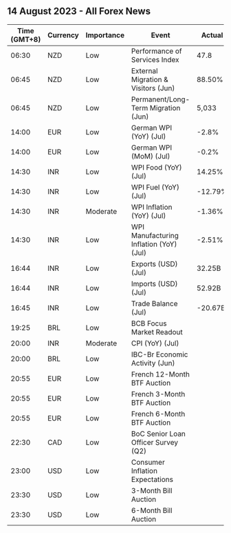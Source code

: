 ## 14 August 2023 - All Forex News

| Time (GMT+8) | Currency | Importance | Event | Actual | Forecast | Previous |
|------|----------|------------|-------|--------|----------|----------|
| 06:30 | NZD | Low | Performance of Services Index | 47.8 |  | 49.6 |
| 06:45 | NZD | Low | External Migration & Visitors (Jun) | 88.50% |  | 120.40% |
| 06:45 | NZD | Low | Permanent/Long-Term Migration (Jun) | 5,033 |  | 7,061 |
| 14:00 | EUR | Low | German WPI (YoY) (Jul) | -2.8% | -2.6% | -2.9% |
| 14:00 | EUR | Low | German WPI (MoM) (Jul) | -0.2% | -1.4% | -0.2% |
| 14:30 | INR | Low | WPI Food (YoY) (Jul) | 14.25% | 3.95% | 1.32% |
| 14:30 | INR | Low | WPI Fuel (YoY) (Jul) | -12.79% | -14.77% | -12.63% |
| 14:30 | INR | Moderate | WPI Inflation (YoY) (Jul) | -1.36% | -2.70% | -4.12% |
| 14:30 | INR | Low | WPI Manufacturing Inflation (YoY) (Jul) | -2.51% | -3.04% | -2.71% |
| 16:44 | INR | Low | Exports (USD) (Jul) | 32.25B |  | 32.97B |
| 16:44 | INR | Low | Imports (USD) (Jul) | 52.92B |  | 53.10B |
| 16:45 | INR | Low | Trade Balance (Jul) | -20.67B |  | -20.13B |
| 19:25 | BRL | Low | BCB Focus Market Readout |  |  |  |
| 20:00 | INR | Moderate | CPI (YoY) (Jul) |  | 6.40% | 4.81% |
| 20:00 | BRL | Low | IBC-Br Economic Activity (Jun) |  | 0.60% | -2.00% |
| 20:55 | EUR | Low | French 12-Month BTF Auction |  |  | 3.574% |
| 20:55 | EUR | Low | French 3-Month BTF Auction |  |  | 3.617% |
| 20:55 | EUR | Low | French 6-Month BTF Auction |  |  | 3.585% |
| 22:30 | CAD | Low | BoC Senior Loan Officer Survey (Q2) |  |  | 11.3 |
| 23:00 | USD | Low | Consumer Inflation Expectations |  |  | 3.8% |
| 23:30 | USD | Low | 3-Month Bill Auction |  |  | 5.290% |
| 23:30 | USD | Low | 6-Month Bill Auction |  |  | 5.265% |
